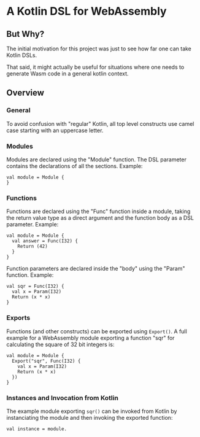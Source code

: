 # A Kotlin DSL for WebAssembly

## But Why?

The initial motivation for this project was just to see how far one can take Kotlin DSLs.

That said, it might actually be useful for situations where one needs to generate Wasm code
in a general kotlin context.

## Overview

### General

To avoid confusion with "regular" Kotlin, all top level constructs use camel case 
starting with an uppercase letter.

### Modules

Modules are declared using the "Module" function. The DSL parameter contains the declarations
of all the sections. Example:

```
val module = Module {
}
```

### Functions

Functions are declared using the "Func" function inside a module, taking the return value type as a direct 
argument and the function body as a DSL parameter. Example: 

```
val module = Module {
  val answer = Func(I32) {
    Return (42)
  }
}
```

Function parameters are declared inside the "body" using the "Param" function. Example:

```
val sqr = Func(I32) {
  val x = Param(I32) 
  Return (x * x) 
}
```

### Exports

Functions (and other constructs) can be exported using `Export()`. A full example for 
a WebAssembly module exporting a function "sqr" for calculating the square of 32 bit integers is:

```
val module = Module {
  Export("sqr", Func(I32) {
    val x = Param(I32)
    Return (x * x)
  })
}
```

### Instances and Invocation from Kotlin

The example module exporting `sqr()` can be invoked from Kotlin by instanciating the module and
then invoking the exported function: 

```
val instance = module.




